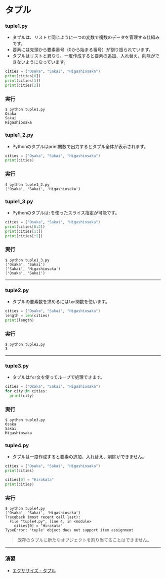 # タプル

### tuple1.py

+ タプルは、リストと同じように一つの変数で複数のデータを管理する仕組みです。
+ 要素には先頭から要素番号（0から始まる番号）が割り振られています。
+ タプルはリストと異なり、一度作成すると要素の追加、入れ替え、削除ができないようになっています。

```python
cities = ("Osaka", "Sakai", "Higashiosaka")
print(cities[0])
print(cities[1])
print(cities[2])
```

### 実行

```
$ python tuple1.py
Osaka
Sakai
Higashiosaka
```

### tuple1_2.py

+ Pythonのタプルはprint関数で出力するとタプル全体が表示されます。

```python
cities = ("Osaka", "Sakai", "Higashiosaka")
print(cities)
```

### 実行

```
$ python tuple1_2.py
('Osaka', 'Sakai', 'Higashiosaka')
```

### tuple1_3.py

+ Pythonのタプルは`:`を使ったスライス指定が可能です。

```python
cities = ("Osaka", "Sakai", "Higashiosaka")
print(cities[0:2])
print(cities[1:])
print(cities[:2])
```

### 実行

```
$ python tuple1_3.py
('Osaka', 'Sakai')
('Sakai', 'Higashiosaka')
('Osaka', 'Sakai')
```

---

### tuple2.py

+ タプルの要素数を求めるには`len`関数を使います。

```python
cities = ("Osaka", "Sakai", "Higashiosaka")
length = len(cities)
print(length)
```

### 実行

```
$ python tuple2.py
3
```

---


### tuple3.py

+ タプルは`for`文を使ってループで処理できます。

```python
cities = ("Osaka", "Sakai", "Higashiosaka")
for city in cities:
  print(city)
```

### 実行

```
$ python tuple3.py
Osaka
Sakai
Higashiosaka
```

### tuple4.py

+ タプルは一度作成すると要素の追加、入れ替え、削除ができません。

```python
cities = ("Osaka", "Sakai", "Higashiosaka")
print(cities)

cities[0] = "Hirakata"
print(cities)
```

### 実行

```
$ python tuple4.py 
('Osaka', 'Sakai', 'Higashiosaka')
Traceback (most recent call last):
  File "tuple4.py", line 4, in <module>
    cities[0] = "Hirakata"
TypeError: 'tuple' object does not support item assignment
```

> 既存のタプルに新たなオブジェクトを割り当てることはできません。

---

### 演習

+ [エクササイズ - タプル](ex/08_basic_ex.md)